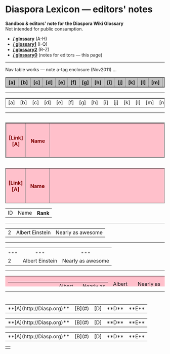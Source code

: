# Diaspora Lexicon — editors' notes 
 
**Sandbox & editors' note for the Diaspora Wiki Glossary**    
Not intended for public consumption.      
   
- **[/ glossary](https://github.com/diaspora/diaspora/wiki/glossary)** (A-H)
- **[/ glossary1](https://github.com/diaspora/diaspora/wiki/glossary2)** (I-Q)
- **[/ glossary2](https://github.com/diaspora/diaspora/wiki/glossary3)** (R-Z)
- **[/ glossary0](https://github.com/diaspora/diaspora/wiki/glossary0)** (notes for editors — this page)   
   
--- 
  
Nav table works — note a-tag enclosure (Nov2011) ... 
 
<a name="wiki-a"><table width="99%" bgcolor="silver" border="1"><tr>
<th> [a] </th><th> [b] </th><th> [c] </th><th> [d] </th><th> [e] </th><th> [f] </th><th> [g] </th><th> [h] </th><th> [i] </th><th> [j] </th><th> [k] </th><th> [l] </th><th> [m] </th><th> [n] </th><th> [o] </th><th> [p] </th><th> [q] </th><th> [r] </th><th> [s] </th><th> [t] </th><th> [u] </th><th> [v] </th><th> [w] </th><th> [x] </th><th> [y] </th><th> [z] </th>
</tr></table></a>

---
  

<a><table width="99%" frame="border"><tr>
<td> [a] </td><td> [b] </td><td> [c] </td><td> [d] </td><td> [e] </td><td> [f] </td><td> [g] </td><td> [h] </td><td> [i] </td><td> [j] </td><td> [k] </td><td> [l] </td><td> [m] </td><td> [n] </td><td> [o] </td><td> [p] </td><td> [q] </td><td> [r] </td><td> [s] </td><td> [t] </td><td> [u] </td><td> [v] </td><td> [w] </td><td> [x] </td><td> [y] </td><td> [z] </td>
</tr></table></a>

---

<a><table bgcolor="yellow" width="55%" height="111" align="right" style="background-color: pink; color: maroon;" frame="border" border="2">
  <tr height="111" style="background-color: pink; color: maroon;">
    <th bgcolor="yellow" height="111" style="background-color: pink; color: maroon;"> [Link][A] </th><th>Name</th><th>Rank</th>
  </tr>
  <tr bgcolor="yellow" style="background-color: pink; color: maroon;">
    <td bgcolor="yellow" style="background-color: pink; color: maroon;"> [Link][A] </td><td>Albert Einstein</td><td>![WikiMedia](http://upload.wikimedia.org/wikipedia/commons/thumb/5/56/Ewe_sheep_black_and_white.jpg/120px-Ewe_sheep_black_and_white.jpg)</td>
  </tr>
</table></a>

---

<a><table bgcolor="yellow" width="55%" height="111" align="right" style="background-color: pink; color: maroon;" frame="box" border="1">
  <tr height="111" style="background-color: pink; color: maroon;">
    <th bgcolor="yellow" height="111" style="background-color: pink; color: maroon;"> [Link][A] </th><th>Name</th><th>Rank</th>
  </tr>
  <tr bgcolor="yellow" style="background-color: pink; color: maroon;">
    <td bgcolor="yellow" style="background-color: pink; color: maroon;" valign="middle" align="center"> [Link][A] </td><td>Albert Einstein</td><td>![WikiMedia](http://upload.wikimedia.org/wikipedia/commons/thumb/5/56/Ewe_sheep_black_and_white.jpg/120px-Ewe_sheep_black_and_white.jpg)</td>
  </tr>
</table></a>

---

<table>
  <tr>
    <td>ID</td><td>Name</td><th>Rank</td>
  </tr>
</table>

---

<table>
  <tr>
    <td>2</td><td>Albert Einstein</td><td>Nearly as awesome</td>
  </tr>
</table>

---

<table>
  <tr>
    <th> --- </th><th> --- </th><th> --- </th>
  </tr>
  <tr>
    <td>2</td><td>Albert Einstein</td><td>Nearly as awesome</td>
  </tr>
</table>

---

<a><table width="66%" height="33" cellpading="9" cellspacing="9" bgcolor="yellow" style="background-color: pink"><tr>
<td  width="66%" height="33" cellpading="9" cellspacing="9" bgcolor="yellow" style="background-color: pink">
<table width="66%" height="33" cellpading="9" cellspacing="9" bgcolor="yellow" style="background-color: pink"><tr>
<td  width="66%" height="33" cellpading="9" cellspacing="9" bgcolor="yellow" style="background-color: pink">
2 </td><td>Albert Einstein</td><td>Nearly as awesome</td></tr></table>
</td><td>Albert Einstein</td><td>Nearly as awesome</td></tr></table></a>

--- 

# <a style="background-color: yellow;"><table><tr>
<td> **[A](http://Diasp.org)** </td><td> [B](#) </td><td> [D] </td><td> **D** </td><td> **E** </td>
</tr></table></a> <a style="background-color: yellow;"><table><tr>
<td> **[A](http://Diasp.org)** </td><td> [B](#) </td><td> [D] </td><td> **D** </td><td> **E** </td>
</tr></table></a> <a style="background-color: yellow;"><table><tr>
<td> **[A](http://Diasp.org)** </td><td> [B](#) </td><td> [D] </td><td> **D** </td><td> **E** </td>
</tr></table></a>


<table width="100%"><tr><td></td></tr></table>

[A]: http://google.com
[B]: http://google.com
[C]: http://google.com
[D]: http://google.com
[E]: http://google.com
[F]: http://google.com
[G]: http://google.com
[H]: http://google.com
[I]: http://google.com
[J]: http://google.com
[K]: http://google.com
[L]: http://google.com
[M]: http://google.com
[N]: http://google.com
[O]: http://google.com
[P]: http://google.com
[Q]: http://google.com
[R]: http://google.com
[S]: http://google.com
[T]: http://google.com
[U]: http://google.com
[V]: http://google.com
[W]: http://google.com
[X]: http://google.com
[Y]: http://google.com
[Z]: http://google.com



